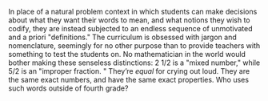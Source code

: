 In place of a natural problem context in which students can make decisions
about what they want their words to mean, and what notions they wish to
codify, they are instead subjected to an endless sequence of unmotivated and
a priori "definitions." The curriculum is obsessed with jargon and
nomenclature, seemingly for no other purpose than to provide teachers with
something to test the students on. No mathematician in the world would bother
making these senseless distinctions: 2 1/2 is a "mixed number," while 5/2 is
an "improper fraction. " They’re *equal* for crying out loud. They are the
same exact numbers, and have the same exact properties. Who uses such words
outside of fourth grade?
